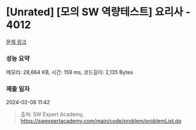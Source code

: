 # [Unrated] [모의 SW 역량테스트] 요리사 - 4012 

[문제 링크](https://swexpertacademy.com/main/code/problem/problemDetail.do?contestProbId=AWIeUtVakTMDFAVH) 

### 성능 요약

메모리: 28,664 KB, 시간: 159 ms, 코드길이: 2,135 Bytes

### 제출 일자

2024-02-08 11:42



> 출처: SW Expert Academy, https://swexpertacademy.com/main/code/problem/problemList.do
